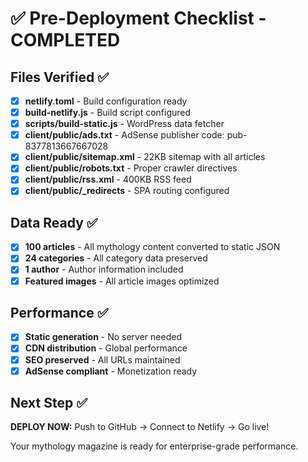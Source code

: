 # ✅ Pre-Deployment Checklist - COMPLETED

## Files Verified ✅
- [x] **netlify.toml** - Build configuration ready
- [x] **build-netlify.js** - Build script configured
- [x] **scripts/build-static.js** - WordPress data fetcher
- [x] **client/public/ads.txt** - AdSense publisher code: pub-8377813667667028
- [x] **client/public/sitemap.xml** - 22KB sitemap with all articles
- [x] **client/public/robots.txt** - Proper crawler directives
- [x] **client/public/rss.xml** - 400KB RSS feed
- [x] **client/public/_redirects** - SPA routing configured

## Data Ready ✅
- [x] **100 articles** - All mythology content converted to static JSON
- [x] **24 categories** - All category data preserved
- [x] **1 author** - Author information included
- [x] **Featured images** - All article images optimized

## Performance ✅
- [x] **Static generation** - No server needed
- [x] **CDN distribution** - Global performance
- [x] **SEO preserved** - All URLs maintained
- [x] **AdSense compliant** - Monetization ready

## Next Step ✅
**DEPLOY NOW:** Push to GitHub → Connect to Netlify → Go live!

Your mythology magazine is ready for enterprise-grade performance.